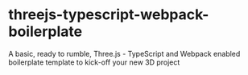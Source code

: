 # threejs-typescript-webpack-boilerplate
A basic, ready to rumble, Three.js - TypeScript and Webpack enabled boilerplate template to kick-off your new 3D project
